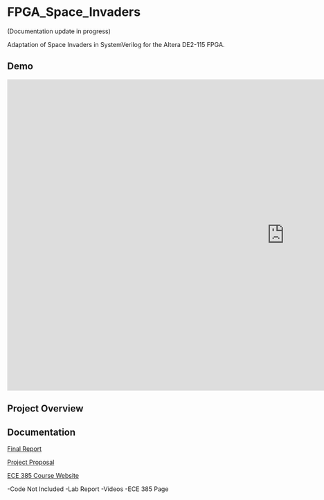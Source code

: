 # FPGA_Space_Invaders

(Documentation update in progress)

Adaptation of Space Invaders in SystemVerilog for the Altera DE2-115 FPGA. 

## Demo

<iframe width="1280" height="720" src="https://www.youtube.com/embed/E5Jg4Wm9b7o" frameborder="0" allow="accelerometer; autoplay; encrypted-media; gyroscope; picture-in-picture" allowfullscreen></iframe>

## Project Overview

## Documentation

[Final Report](https://github.com/pat-stach/FPGA_Space_Invaders/blob/master/docs/FPGA%20Space%20Invaders%20Final%20Report.pdf)

[Project Proposal](https://github.com/pat-stach/FPGA_Space_Invaders/blob/master/docs/FPGA%20Space%20Invaders%20Project%20Proposol.pdf)

[ECE 385 Course Website](https://ece.illinois.edu/academics/courses/ECE385)


-Code Not Included
-Lab Report
-Videos
-ECE 385 Page
